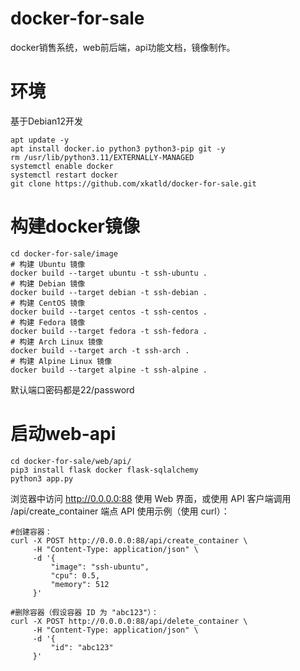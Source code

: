 # docker-for-sale
docker销售系统，web前后端，api功能文档，镜像制作。
# 环境
基于Debian12开发
```shell
apt update -y
apt install docker.io python3 python3-pip git -y
rm /usr/lib/python3.11/EXTERNALLY-MANAGED
systemctl enable docker
systemctl restart docker
git clone https://github.com/xkatld/docker-for-sale.git
```
# 构建docker镜像
```shell
cd docker-for-sale/image
# 构建 Ubuntu 镜像
docker build --target ubuntu -t ssh-ubuntu .
# 构建 Debian 镜像
docker build --target debian -t ssh-debian .
# 构建 CentOS 镜像
docker build --target centos -t ssh-centos .
# 构建 Fedora 镜像
docker build --target fedora -t ssh-fedora .
# 构建 Arch Linux 镜像
docker build --target arch -t ssh-arch .
# 构建 Alpine Linux 镜像
docker build --target alpine -t ssh-alpine .
```
默认端口密码都是22/password

# 启动web-api
```
cd docker-for-sale/web/api/
pip3 install flask docker flask-sqlalchemy
python3 app.py
```
浏览器中访问 http://0.0.0.0:88 使用 Web 界面，或使用 API 客户端调用 /api/create_container 端点
API 使用示例（使用 curl）：
```
#创建容器：
curl -X POST http://0.0.0.0:88/api/create_container \
     -H "Content-Type: application/json" \
     -d '{
         "image": "ssh-ubuntu",
         "cpu": 0.5,
         "memory": 512
     }'

#删除容器（假设容器 ID 为 "abc123"）：
curl -X POST http://0.0.0.0:88/api/delete_container \
     -H "Content-Type: application/json" \
     -d '{
         "id": "abc123"
     }'
```
